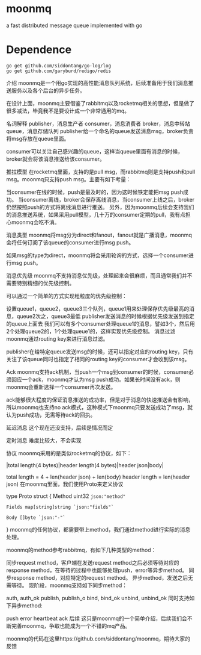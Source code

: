 # moonmq

a fast distributed message queue implemented with go

# Dependence

    go get github.com/siddontang/go-log/log
    go get github.com/garyburd/redigo/redis

介绍
moonmq是一个用go实现的高性能消息队列系统，后续准备用于我们消息推送服务以及各个后台的异步任务。

在设计上面，moonmq主要借鉴了rabbitmq以及rocketmq相关的思想，但是做了很多减法，毕竟我不是要设计成一个非常通用的mq。

名词解释
publisher，消息生产者
consumer，消息消费者
broker，消息中转站
queue，消息存储队列
publisher给一个命名的queue发送消息msg，broker负责将msg存放在queue里面。

consumer可以关注自己感兴趣的queue，这样当queue里面有消息的时候，broker就会将该消息推送给该consumer。

推拉模型
在rocketmq里面，支持的是pull msg，而rabbitmq则是支持push和pull msg。moonmq只支持push msg。主要有如下考量：

当consumer在线的时候，push是最及时的，因为这时候铁定能把msg push成功。
当consumer离线，broker会保存离线消息，当consumer上线之后，broker仍然按照push的方式将离线消息进行推送。
另外，因为moonmq后续会支持我们的消息推送系统，如果采用pull模型，几十万的consumer定期的pull，我有点担心moonmq会吃不消。

消息类型
moonmq将msg分为direct和fanout，fanout就是广播消息，moonmq会将任何订阅了该queue的consumer进行msg push。

如果msg的type为direct，moonmq将会采用轮询的方式，选择一个consumer进行msg push。

消息优先级
moonmq不支持消息优先级，处理起来会很麻烦，而且通常我们并不需要特别精细的优先级控制。

可以通过一个简单的方式实现粗粒度的优先级控制：

设置queue1，queue2，queue3三个队列，queue1用来处理保存优先级最高的消息，queue2次之，queue3最低
publisher发送消息的时候根据优先级发送到指定的queue上面去
我们可以有多个consumer处理queue1的消息，譬如3个，然后用2个处理queue2的，1个处理queue1的，这样实现优先级控制。
消息过滤
moonmq通过routing key来进行消息过滤。

publisher在给特定queue发送msg的时候，还可以指定对应的routing key，只有关注了该queue同时也指定了相同的routing key的consumer才会收到该msg。

Ack
moonmq支持ack机制，当push一个msg到consumer的时候，consumer必须回应一个ack，moonmq才认为msg push成功。如果长时间没有ack，则moonmq会重新选择一个consumer再次发送。

ack能够很大程度的保证消息推送的成功率，但是对于消息的快速推送会有影响，所以moonmq也支持no ack模式，这种模式下moonmq只要发送成功了msg，就认为push成功，无需等待ack的回执。

延迟消息
这个现在还没支持，后续是情况而定

定时消息
难度比较大，不会实现

协议
moonmq采用的是类似rocketmq的协议，如下：

|total length(4 bytes)|header length(4 bytes)|header json|body|

total length = 4 + len(header json) + len(body)
header length = len(header json)
在moonmq里面，我们使用Proto来定义协议

type Proto struct {
    Method uint32 `json:"method"`

    Fields map[string]string `json:"fields"`

    Body []byte `json:"-"`
}
moonmq的任何协议，都需要带上method，我们通过method进行实际的消息处理。

moonmq的method参考rabbitmq，有如下几种类型的method：

同步request method，客户端在发送request method之后必须等待对应的response method，在等待的过程中也能够处理push，error等异步method。
同步response method，对应特定的request method。
异步method，发送之后无需等待。
现阶段，moonmq支持如下同步method：

auth, auth_ok
publish, publish_o
bind, bind_ok
unbind, unbind_ok
同时支持如下异步method:

push
error
heartbeat
ack
后续
这只是moonmq的一个简单介绍，后续我们会不断完善moonmq，争取也能成为一个不错的mq产品。

moonmq的代码在这里https://github.com/siddontang/moonmq，期待大家的反馈
